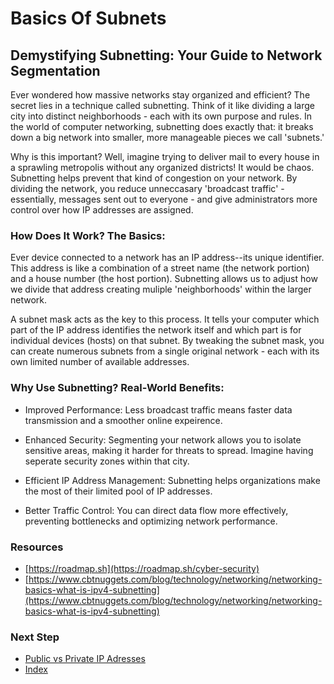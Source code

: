 # Basics Of Subnets

## Demystifying Subnetting: Your Guide to Network Segmentation
Ever wondered how massive networks stay organized and efficient? The secret lies in a technique called subnetting. Think of it like dividing a large city into distinct neighborhoods - each with its own purpose and rules. In the world of computer networking, subnetting does exactly that: it breaks down a big network into smaller, more manageable pieces we call 'subnets.'

Why is this important? Well, imagine trying to deliver mail to every house in a sprawling metropolis without any organized districts! It would be chaos. Subnetting helps prevent that kind of congestion on your network. By dividing the network, you reduce unneccasary 'broadcast traffic' - essentially, messages sent out to everyone - and give administrators more control over how IP addresses are assigned.

### How Does It Work? The Basics:
Ever device connected to a network has an IP address--its unique identifier. This address is like a combination of a street name (the network portion) and a house number (the host portion). Subnetting allows us to adjust how we divide that address creating muliple 'neighborhoods' within the larger network.

A subnet mask acts as the key to this process. It tells your computer which part of the IP address identifies the network itself and which part is for individual devices (hosts) on that subnet. By tweaking the subnet mask, you can create numerous subnets from a single original network - each with its own limited number of available addresses.

### Why Use Subnetting? Real-World Benefits:

- Improved Performance: Less broadcast traffic means faster data transmission and a smoother online expeirence.

- Enhanced Security: Segmenting your network allows you to isolate sensitive areas, making it harder for threats to spread. Imagine having seperate security zones within that city.

- Efficient IP Address Management: Subnetting helps organizations make the most of their limited pool of IP addresses.

- Better Traffic Control: You can direct data flow more effectively, preventing bottlenecks and optimizing network performance.

### Resources
- [https://roadmap.sh](https://roadmap.sh/cyber-security)
- [https://www.cbtnuggets.com/blog/technology/networking/networking-basics-what-is-ipv4-subnetting](https://www.cbtnuggets.com/blog/technology/networking/networking-basics-what-is-ipv4-subnetting)

### Next Step
- [Public vs Private IP Adresses]()
- [Index](https://github.com/Sisu-Sus/CyberSec-RoadMap/blob/main/index.md)
